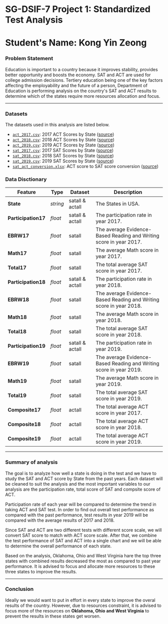# SG-DSIF-7 Project 1: Standardized Test Analysis
# Student's Name: Kong Yin Zeong

### Problem Statement

Education is important to a country because it improves stability, provides better opportunity and boosts the economy. SAT and ACT are used for college admission decisions. Tertiery education being one of the key factors affecting the employability and the future of a person, Department of Education is performing analysis on the country's SAT and ACT results to determine which of the states require more resources allocation and focus.

---

### Datasets

The datasets used in this analysis are listed below.

* [`act_2017.csv`](./data/act_2017.csv): 2017 ACT Scores by State ([source](https://blog.prepscholar.com/act-scores-by-state-averages-highs-and-lows))
* [`act_2018.csv`](./data/act_2018.csv): 2018 ACT Scores by State ([source](https://blog.prepscholar.com/act-scores-by-state-averages-highs-and-lows))
* [`act_2019.csv`](./data/act_2019.csv): 2019 ACT Scores by State ([source](https://blog.prepscholar.com/act-scores-by-state-averages-highs-and-lows))
* [`sat_2017.csv`](./data/sat_2017.csv): 2017 SAT Scores by State ([source](https://blog.collegevine.com/here-are-the-average-sat-scores-by-state/))
* [`sat_2018.csv`](./data/sat_2018.csv): 2018 SAT Scores by State ([source](https://blog.collegevine.com/here-are-the-average-sat-scores-by-state/))
* [`sat_2019.csv`](./data/sat_2019.csv): 2019 SAT Scores by State ([source](https://blog.prepscholar.com/average-sat-scores-by-state-most-recent))
* [`sat_act_conversion.xlsx`](./data/sat_act_conversion.xlsx): ACT score to SAT score conversion ([source](https://blog.prepscholar.com/act-to-sat-conversion))

### Data Disctionary

|Feature|Type|Dataset|Description|
|---|---|---|---|
|**State**|*string*|satall & actall|The States in USA.| 
|**Participation17**|*float*|satall & actall|The participation rate in year 2017.|
|**EBRW17**|*float*|satall|The average Evidence-Based Reading and Writing score in year 2017.|
|**Math17**|*float*|satall|The average Math score in year 2017.|
|**Total17**|*float*|satall|The total average SAT score in year 2017.|
|**Participation18**|*float*|satall & actall|The participation rate in year 2018.|
|**EBRW18**|*float*|satall|The average Evidence-Based Reading and Writing score in year 2018.|
|**Math18**|*float*|satall|The average Math score in year 2018.|
|**Total18**|*float*|satall|The total average SAT score in year 2018.|
|**Participation19**|*float*|satall & actall|The participation rate in year 2019.|
|**EBRW19**|*float*|satall|The average Evidence-Based Reading and Writing score in year 2019.|
|**Math19**|*float*|satall|The average Math score in year 2019.|
|**Total19**|*float*|satall|The total average SAT score in year 2019.|
|**Composite17**|*float*|actall|The total average ACT score in year 2017.|
|**Composite18**|*float*|actall|The total average ACT score in year 2018.|
|**Composite19**|*float*|actall|The total average ACT score in year 2019.|

---

### Summary of analysis

The goal is to analyze how well a state is doing in the test and we have to study the SAT and ACT score by State from the past years. Each dataset will be cleaned to suit the analysis and the most important variables to our analysis are the participation rate, total score of SAT and compsite score of ACT.

Participation rate of each year will be compared to determine the trend in taking ACT and SAT test. In order to find out overall test performance as compared with the past performance, test results in year 2019 will be compared with the average results of 2017 and 2018.

Since SAT and ACT are two different tests with different score scale, we will convert SAT score to match with ACT score scale. After that, we combine the test performance of SAT and ACT into a single chart and we will be able to determine the overall performance of each state.

Based on the analysis, Oklahoma, Ohio and West Virginia hare the top three states with combined results decreased the most as compared to past year performance. It is advised to focus and allocate more resources to these three states to improve the results.

---

### Conclusion

Ideally we would want to put in effort in every state to improve the overal results of the country. However, due to resources constraint, it is advised to focus more of the resources on **Oklahoma, Ohio and West Virginia** to prevent the results in these states get worsen. 